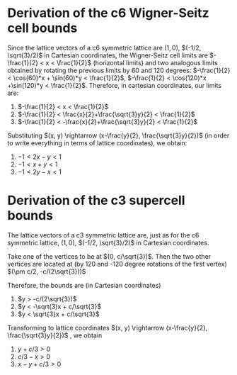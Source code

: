 # Derivation of the c6 Wigner-Seitz cell bounds

Since the lattice vectors of a c6 symmetric lattice are $(1, 0)$, $(-1/2, \sqrt{3}/2)$ in Cartesian coordinates, the Wigner-Seitz cell limits are $-\frac{1}{2} < x < \frac{1}{2}$ (horizontal limits) and two analogous limits obtained by rotating the previous limits by 60 and 120 degrees: $-\frac{1}{2} < \cos(60)*x + \sin(60)*y < \frac{1}{2}$, $-\frac{1}{2} < \cos(120)*x +\sin(120)*y < \frac{1}{2}$. Therefore, in cartesian coordinates, our limits are: 

1. $-\frac{1}{2} < x < \frac{1}{2}$
2. $-\frac{1}{2} < \frac{x}{2}+\frac{\sqrt{3}y}{2} < \frac{1}{2}$
3. $-\frac{1}{2} < -\frac{x}{2}+\frac{\sqrt{3}y}{2} < \frac{1}{2}$

Substituting $(x, y) \rightarrow (x-\frac{y}{2}, \frac{\sqrt{3}y}{2})$ (in order to write everything in terms of lattice coordinates), we obtain: 
1. $-1 < 2x-y < 1$
2. $-1 < x+y < 1$
3. $-1 < 2y-x < 1$

# Derivation of the c3 supercell bounds

The lattice vectors of a c3 symmetric lattice are, just as for the c6 symmetric lattice, $(1, 0)$, $(-1/2, \sqrt{3}/2)$ in Cartesian coordinates. 

Take one of the vertices to be at $(0, c/\sqrt{3})$. Then the two other vertices are located at (by 120 and -120 degree rotations of the first vertex) $(\pm c/2, -c/(2\sqrt{3}))$

Therefore, the bounds are (in Cartesian coordinates) 

1. $y > -c/(2\sqrt{3})$
2. $y < -\sqrt(3)x + c/\sqrt{3}$
3. $y < \sqrt{3}x  + c/\sqrt{3}$

Transforming to lattice coordinates $(x, y) \rightarrow (x-\frac{y}{2}, \frac{\sqrt{3}y}{2})$ , we obtain

1.  $y+c/3 > 0$
2.  $c/3 - x > 0$
3.  $x - y + c/3 > 0$
